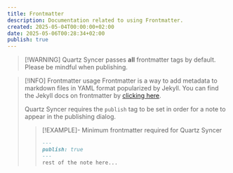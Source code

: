 ```yaml
---
title: Frontmatter
description: Documentation related to using Frontmatter.
created: 2025-05-04T00:00:00+02:00
date: 2025-05-06T00:28:34+02:00
publish: true
---
```


> [!WARNING] Quartz Syncer passes **all** frontmatter tags by default. Please be mindful when publishing.

> [!INFO] Frontmatter usage
> Frontmatter is a way to add metadata to markdown files in YAML format popularized by Jekyll. You can find the Jekyll docs on frontmatter by [clicking here](https://jekyllrb.com/docs/front-matter/).
>
> Quartz Syncer requires the `publish` tag to be set in order for a note to appear in the publishing dialog.
> > [!EXAMPLE]- Minimum frontmatter required for Quartz Syncer
> >
> > ```markdown
> > ---
> > publish: true
> > ---
> > rest of the note here...
> > ```

